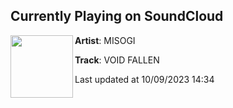 ## Currently Playing on SoundCloud

[<img align="left" width="100" src="https://i1.sndcdn.com/artworks-iz6ICTbTd6qc-0-t500x500.png">](https://soundcloud.com/misogi/void-fallen-1)

**Artist**: MISOGI 

**Track**: VOID FALLEN

Last updated at 10/09/2023 14:34
